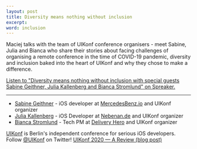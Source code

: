 ```yaml
---
layout: post
title: Diversity means nothing without inclusion
excerpt: 
word: inclusion
---
```


Maciej talks with the team of UIKonf conference organisers - meet Sabine, Julia and Bianca who share their stories about facing challenges of organising a remote conference in the time of COVID-19 pandemic, diversity and inclusion baked into the heart of UIKonf and why they chose to make a difference.

<a class="spreaker-player" href="https://www.spreaker.com/episode/40352158" data-resource="episode_id=40352158" data-width="100%" data-height="200px" data-theme="light" data-playlist="false" data-playlist-continuous="false" data-autoplay="false" data-live-autoplay="false" data-chapters-image="true" data-episode-image-position="right" data-hide-logo="false" data-hide-likes="false" data-hide-comments="false" data-hide-sharing="false" data-hide-download="true">Listen to "Diversity means nothing without inclusion with special guests Sabine Geithner, Julia Kallenberg and Bianca Stromlund" on Spreaker.</a><script async src="https://widget.spreaker.com/widgets.js"></script>

---

- [Sabine Geithner](https://twitter.com/sabinegeithner) - iOS developer at [MercedesBenz.io](https://twitter.com/mercedesbenzio) and UIKonf organizer
- [Julia Kallenberg](https://twitter.com/KallenbergJulia) - iOS Developer at [Nebenan.de](https://twitter.com/nebenan_DE) and UIKonf organizer
- [Bianca Stromlund](https://twitter.com/biancawalty) - Tech PM at [Delivery Hero](https://twitter.com/deliveryherocom) and UIKonf organizer

[UIKonf](https://uikonf.com) is Berlin's independent conference for serious iOS developers. Follow [@UIKonf](https://twitter.com/uikonf) on Twitter!
[UIKonf 2020 — A Review \(blog post\)](https://medium.com/@uikonf/uikonf-2020-a-review-8b9a9e444a41)